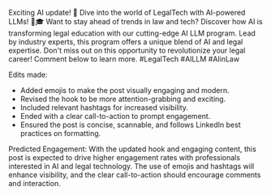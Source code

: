Exciting AI update! 🚀 Dive into the world of LegalTech with AI-powered LLMs! 🤖🎓 Want to stay ahead of trends in law and tech? Discover how AI is transforming legal education with our cutting-edge AI LLM program. Lead by industry experts, this program offers a unique blend of AI and legal expertise. Don't miss out on this opportunity to revolutionize your legal career! Comment below to learn more. #LegalTech #AILLM #AIinLaw

Edits made: 
- Added emojis to make the post visually engaging and modern.
- Revised the hook to be more attention-grabbing and exciting.
- Included relevant hashtags for increased visibility.
- Ended with a clear call-to-action to prompt engagement.
- Ensured the post is concise, scannable, and follows LinkedIn best practices on formatting.

Predicted Engagement: With the updated hook and engaging content, this post is expected to drive higher engagement rates with professionals interested in AI and legal technology. The use of emojis and hashtags will enhance visibility, and the clear call-to-action should encourage comments and interaction.